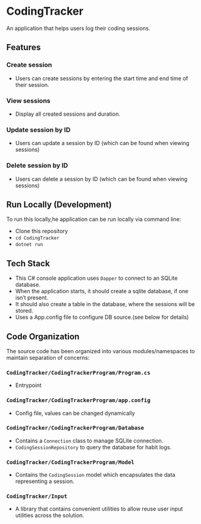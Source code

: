# CodingTracker

An application that helps users log their coding sessions.

## Features

### Create session

- Users can create sessions by entering the start time and end time
  of their session.

### View sessions

- Display all created sessions and duration.

### Update session by ID

- Users can update a session by ID (which can be found when viewing sessions)

### Delete session by ID

- Users can delete a session by ID (which can be found when viewing sessions)

## Run Locally (Development)

To run this locally,he application can be run locally via command line:

- Clone this repository
- `cd CodingTracker`
- `dotnet run`

## Tech Stack

- This C# console application uses `Dapper` to connect to an SQLite database.
- When the application starts, it should create a sqlite database,
  if one isn’t present.
- It should also create a table in the database, where the sessions
  will be stored.
- Uses a App.config file to configure DB source.(see below for details)

## Code Organization

The source code has been organized into various modules/namespaces to
maintain separation of concerns:

### `CodingTracker/CodingTrackerProgram/Program.cs`

- Entrypoint

### `CodingTracker/CodingTrackerProgram/app.config`

- Config file, values can be changed dynamically

### `CodingTracker/CodingTrackerProgram/Database`

- Contains a `Connection` class to manage SQLite connection.
- `CodingSessionRepository` to query the database for habit logs.

### `CodingTracker/CodingTrackerProgram/Model`

- Contains the `CodingSession` model which encapsulates the data
  representing a session.

### `CodingTracker/Input`

- A library that contains convenient utilities to allow
  reuse user input utilities across the solution.
